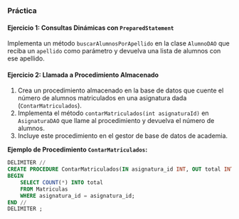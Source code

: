 ### Práctica

#### Ejercicio 1: Consultas Dinámicas con `PreparedStatement`

Implementa un método `buscarAlumnosPorApellido` en la clase `AlumnoDAO` que reciba un `apellido` como parámetro y devuelva una lista de alumnos con ese apellido.


#### Ejercicio 2: Llamada a Procedimiento Almacenado

1. Crea un procedimiento almacenado en la base de datos que cuente el número de alumnos matriculados en una asignatura dada (`ContarMatriculados`).
2. Implementa el método `contarMatriculados(int asignaturaId)` en `AsignaturaDAO` que llame al procedimiento y devuelva el número de alumnos.
3. Incluye este procedimiento en el gestor de base de datos de academia.

**Ejemplo de Procedimiento `ContarMatriculados`:**
```sql
DELIMITER //
CREATE PROCEDURE ContarMatriculados(IN asignatura_id INT, OUT total INT)
BEGIN
    SELECT COUNT(*) INTO total
    FROM Matriculas
    WHERE asignatura_id = asignatura_id;
END //
DELIMITER ;
```



